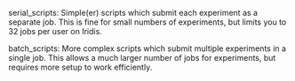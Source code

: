 serial_scripts:
    Simple(er) scripts which submit each experiment as a separate job. This is fine
    for small numbers of experiments, but limits you to 32 jobs per user on Iridis.
    
batch_scripts:
    More complex scripts which submit multiple experiments in a single job. This
    allows a much larger number of jobs for experiments, but requires more setup to
    work efficiently.
